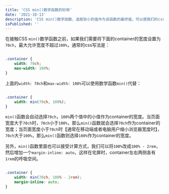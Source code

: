 ```yaml
---
title: 'CSS min()数学函数的妙用'
date: '2021-10-13'
description: 'CSS min()数学函数，选取较小的值作为该函数的最终值，可以使我们的css代码更简化，更灵活。'
isPublished: ''
---
```


在接触CSS `min()`数学函数之前，如果我们需要将下面的container的宽度设置为`70ch`，最大允许宽度不超过`100%`，通常的css写法是：

```css

.container {
    width: 70ch;
    max-width: 100%;
}

```

上面的`width: 70ch`和`max-width: 100%`可以使用数学函数`min()`代替：
```css

.container {
    width: min(70ch, 100%);
}

```

`min()`函数会自动选择`70ch`，`100%`两个值中的小值作为container的宽度。当页面宽度大于`70ch`时，`70ch`小于`100%`，那么`min()`函数就会选择`70ch`作为container的宽度；当页面宽度小于`70ch`时【通常在移动端或者电脑用户缩小浏览器宽度时】，`70ch`大于`100%`，那么`min()`函数则选择`100%`作为container的宽度。

另外，`min()`函数里面也可以接受计算方式，我们可以将`100%`改成`100% - 2rem`，然后增加一个`margin-inline: auto`，这样在宅屏时，container左右两侧各有`1rem`的呼吸空间。
```css

.container {
    width: min(70ch, 100% - 2rem);
    margin-inline: auto;
}

```